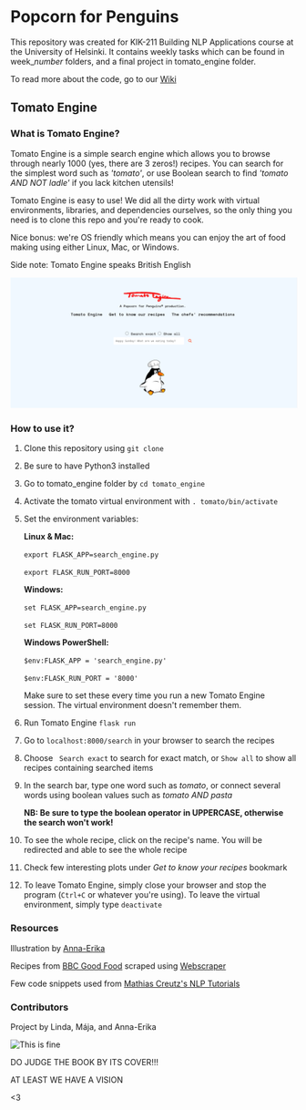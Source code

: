 # Popcorn for Penguins

This repository was created for KIK-211 Building NLP Applications course at the University of Helsinki. It contains weekly tasks which can be found in week_*number* folders, and a final project in tomato_engine folder.

To read more about the code, go to our [Wiki](https://github.com/lindajok/popcorn-for-penguins/wiki)

## Tomato Engine 

### What is Tomato Engine?

Tomato Engine is a simple search engine which allows you to browse through nearly 1000 (yes, there are 3 zeros!) recipes. You can search for the simplest word such as *'tomato'*, or use Boolean search to find *'tomato AND NOT ladle'* if you lack kitchen utensils!

Tomato Engine is easy to use! We did all the dirty work with virtual environments, libraries, and dependencies ourselves, so the only thing you need is to clone this repo and you're ready to cook. 

Nice bonus: we're OS friendly which means you can enjoy the art of food making using either Linux, Mac, or Windows.

Side note: Tomato Engine speaks British English

![Tomato Engine Preview](https://github.com/lindajok/popcorn-for-penguins/blob/main/preview.png "Tomato Engine Preview")

### How to use it?

1. Clone this repository using `git clone`
2. Be sure to have Python3 installed
3. Go to tomato_engine folder by `cd tomato_engine`
4. Activate the tomato virtual environment with `. tomato/bin/activate`
5. Set the environment variables:

   __Linux & Mac:__

   `export FLASK_APP=search_engine.py`
   
   `export FLASK_RUN_PORT=8000`
   
   __Windows:__
   
   `set FLASK_APP=search_engine.py`
   
   `set FLASK_RUN_PORT=8000`
   
   __Windows PowerShell:__
   
   `$env:FLASK_APP = 'search_engine.py'`
   
   `$env:FLASK_RUN_PORT = '8000'`
   
   Make sure to set these every time you run a new Tomato Engine session. The virtual environment doesn't remember them.
   
6. Run Tomato Engine `flask run`
7. Go to `localhost:8000/search` in your browser to search the recipes
8. Choose ` Search exact` to search for exact match, or `Show all` to show all recipes containing searched items
9. In the search bar, type one word such as *tomato*, or connect several words using boolean values such as *tomato AND pasta*

   __NB: Be sure to type the boolean operator in UPPERCASE, otherwise the search won't work!__

10. To see the whole recipe, click on the recipe's name. You will be redirected and able to see the whole recipe
11. Check few interesting plots under *Get to know your recipes* bookmark
12. To leave Tomato Engine, simply close your browser and stop the program (`Ctrl+C` or whatever you're using). To leave the virtual environment, simply type `deactivate`

### Resources

Illustration by [Anna-Erika](https://github.com/annaerika)

Recipes from [BBC Good Food](https://www.bbcgoodfood.com/) scraped using [Webscraper](https://webscraper.io/)

Few code snippets used from [Mathias Creutz's NLP Tutorials](https://github.com/mathiascreutz/nlp-tutorials)

### Contributors

Project by Linda, Mája, and Anna-Erika

![This is fine](https://media2.giphy.com/media/QMHoU66sBXqqLqYvGO/giphy.gif)

DO JUDGE THE BOOK BY ITS COVER!!!

AT LEAST WE HAVE A VISION

<3

